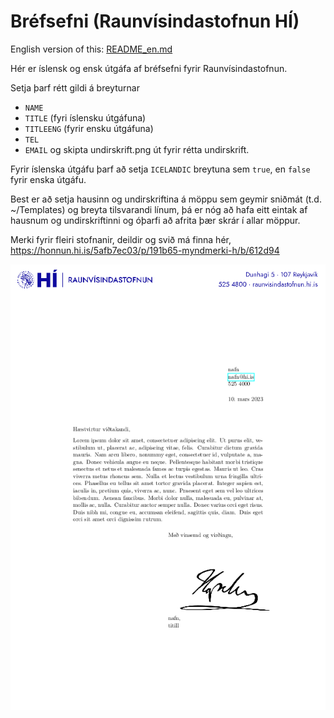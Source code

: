 # Bréfsefni (Raunvísindastofnun HÍ)

English version of this: [README_en.md](https://github.com/benediktmag/hi-latex/blob/main/letter/README_en.md)

Hér er íslensk og ensk útgáfa af bréfsefni fyrir Raunvísindastofnun. 

Setja þarf rétt gildi á breyturnar
* `NAME`
* `TITLE` (fyri íslensku útgáfuna)
* `TITLEENG` (fyrir ensku útgáfuna)
* `TEL`
* `EMAIL`
og skipta undirskrift.png út fyrir rétta undirskrift.

Fyrir íslenska útgáfu þarf að setja `ICELANDIC` breytuna sem `true`, en `false` fyrir enska útgáfu.

Best er að setja hausinn og undirskriftina á möppu sem geymir sniðmát (t.d. ~/Templates) og breyta tilsvarandi línum, þá er nóg að hafa eitt eintak af hausnum og undirskriftinni og óþarfi að afrita þær skrár í allar möppur. 

Merki fyrir fleiri stofnanir, deildir og svið má finna hér, https://honnun.hi.is/5afb7ec03/p/191b65-myndmerki-h/b/612d94

![Skjáskot](letter_is.png)


